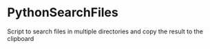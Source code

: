 # PythonSearchFiles
Script to search files in multiple directories and copy the result to the clipboard
